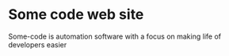 # Some code web site

Some-code is automation software with a focus on making life of developers easier
